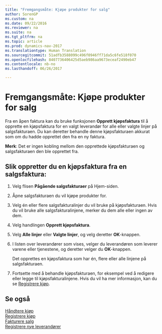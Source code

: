 ```yaml
---
title: "Fremgangsmåte: Kjøpe produkter for salg"
author: SorenGP
ms.custom: na
ms.date: 09/22/2016
ms.reviewer: na
ms.suite: na
ms.tgt_pltfrm: na
ms.topic: article
ms.prod: dynamics-nav-2017
ms.translationtype: Human Translation
ms.sourcegitcommit: 51adfb3588099c496f0946ff71da5c6fe518f070
ms.openlocfilehash: 8407736406425d5aeb986aa9673eceaf2490eb47
ms.contentlocale: nb-no
ms.lasthandoff: 06/26/2017

---
```


# <a name="how-to-purchase-products-for-a-sale"></a>Fremgangsmåte: Kjøpe produkter for salg
Fra en åpen faktura kan du bruke funksjonen **Opprett kjøpsfaktura** til å opprette en kjøpsfaktura for en valgt leverandør for alle eller valgte linjer på salgsfakturaen. Du kan deretter behandle denne kjøpsfakturaen akkurat som om du hadde opprettet den fra en ny faktura.

**Merk**: Det er ingen kobling mellom den opprettede kjøpsfakturaen og salgsfakturaen den ble opprettet fra.

## <a name="to-create-a-purchase-invoice-from-a-sales-invoice"></a>Slik oppretter du en kjøpsfaktura fra en salgsfaktura:
1. Velg flisen **Pågående salgsfakturaer** på Hjem-siden.
2. Åpne salgsfakturaen du vil kjøpe produkter for.
3. Velg én eller flere salgsfakturalinjer du vil bruke på kjøpsfakturaen. Hvis du vil bruke alle salgsfakturalinjene, merker du dem alle eller ingen av dem.
4. Velg handlingen **Opprett kjøpsfaktura**.
5. Velg **Alle linjer** eller **Valgte linjer**, og velg deretter **OK**-knappen.  
6. I listen over leverandører som vises, velger du leverandøren som leverer varene eller tjenestene, og deretter velger du **OK**-knappen.

    Det opprettes en kjøpsfaktura som har én, flere eller alle linjene på salgsfakturaen.
7. Fortsette med å behandle kjøpsfakturaen, for eksempel ved å redigere eller legge til kjøpsfakturalinjene. Hvis du vil ha mer informasjon, kan du se [Registrere kjøp](purchasing-how-record-purchases.md).

## <a name="see-also"></a>Se også
[Håndtere kjøp](purchasing-manage-purchasing.md)  
[Registrere kjøp](purchasing-how-record-purchases.md)  
[Fakturere salg](sales-how-invoice-sales.md)  
[Registrere nye leverandører](purchasing-how-register-new-vendors.md)

